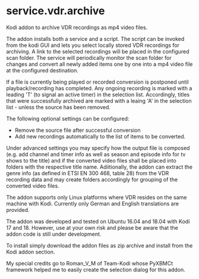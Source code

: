 # service.vdr.archive

Kodi addon to archive VDR recordings as mp4 video files.

The addon installs both a service and a script. The script can be 
invoked from the kodi GUI and lets you select locally stored VDR 
recordings for archiving. A link to the selected recordings will be
placed in the configured scan folder. The service will periodically 
monitor the scan folder for changes and convert all newly added items 
one by one into a mp4 video file at the configured destination.

If a file is currently being played or recorded conversion is postponed 
until playback/recording has completed. Any ongoing recording is marked 
with a leading 'T' (to signal an active timer) in the selection list.
Accordingly, titles that were successfully archived are marked with a 
leaing 'A' in the selection list - unless the source has been removed.

The following optional settings can be configured:
- Remove the source file after successful conversion
- Add new recordings automatically to the list of items to be converted.

Under advanced settings you may specify how the output file is composed 
(e.g. add channel and timer info as well as season and episode info for
tv shows to the title) and if the converted video files shall be placed 
into folders with the respective title name. Adiitionally, the addon can 
extract the genre info (as defined in ETSI EN 300 468, table 28) from the 
VDR recording data and may create folders accordingly for grouping of the 
converted video files.

The addon supports only Linux platforms where VDR resides on the same
machine with Kodi. Currently only German and English translations are
provided.

The addon was developed and tested on Ubuntu 16.04 and 18.04 with Kodi 
17 and 18. However, use at your own risk and please be aware that the 
addon code is still under development.

To install simply download the addon files as zip archive and install from
the Kodi addon section.

My special credits go to Roman_V_M of Team-Kodi whose PyXBMCt framework 
helped me to easily create the selection dialog for this addon.
